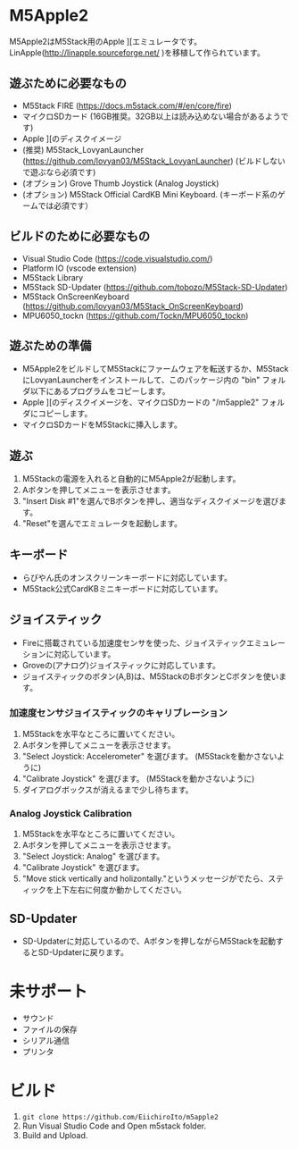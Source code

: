 # M5Apple2
M5Apple2はM5Stack用のApple ][エミュレータです。LinApple(http://linapple.sourceforge.net/ )を移植して作られています。

## 遊ぶために必要なもの
* M5Stack FIRE (https://docs.m5stack.com/#/en/core/fire)
* マイクロSDカード (16GB推奨。32GB以上は読み込めない場合があるようです)
* Apple ][のディスクイメージ
* (推奨) M5Stack_LovyanLauncher (https://github.com/lovyan03/M5Stack_LovyanLauncher) (ビルドしないで遊ぶなら必須です)
* (オプション) Grove Thumb Joystick (Analog Joystick)
* (オプション) M5Stack Official CardKB Mini Keyboard. (キーボード系のゲームでは必須です）

## ビルドのために必要なもの
* Visual Studio Code (https://code.visualstudio.com/)
* Platform IO (vscode extension)
* M5Stack Library
* M5Stack SD-Updater (https://github.com/tobozo/M5Stack-SD-Updater)
* M5Stack OnScreenKeyboard (https://github.com/lovyan03/M5Stack_OnScreenKeyboard)
* MPU6050_tockn (https://github.com/Tockn/MPU6050_tockn)

## 遊ぶための準備
* M5Apple2をビルドしてM5Stackにファームウェアを転送するか、M5StackにLovyanLauncherをインストールして、このパッケージ内の "bin" フォルダ以下にあるプログラムをコピーします。
* Apple ][のディスクイメージを、マイクロSDカードの "/m5apple2" フォルダにコピーします。
* マイクロSDカードをM5Stackに挿入します。

## 遊ぶ
1. M5Stackの電源を入れると自動的にM5Apple2が起動します。
1. Aボタンを押してメニューを表示させます。
1. "Insert Disk #1"を選んでBボタンを押し、適当なディスクイメージを選びます。
1. "Reset"を選んでエミュレータを起動します。

## キーボード
* らびやん氏のオンスクリーンキーボードに対応しています。
* M5Stack公式CardKBミニキーボードに対応しています。

## ジョイスティック
* Fireに搭載されている加速度センサを使った、ジョイスティックエミュレーションに対応しています。
* Groveの(アナログ)ジョイスティックに対応しています。
* ジョイスティックのボタン(A,B)は、M5StackのBボタンとCボタンを使います。

### 加速度センサジョイスティックのキャリブレーション
1. M5Stackを水平なところに置いてください。
1. Aボタンを押してメニューを表示させます。
1. "Select Joystick: Accelerometer" を選びます。 (M5Stackを動かさないように)
1. "Calibrate Joystick" を選びます。 (M5Stackを動かさないように)
1. ダイアログボックスが消えるまで少し待ちます。

### Analog Joystick Calibration
1. M5Stackを水平なところに置いてください。
1. Aボタンを押してメニューを表示させます。
1. "Select Joystick: Analog" を選びます。
1. "Calibrate Joystick" を選びます。
1. "Move stick vertically and holizontally."というメッセージがでたら、スティックを上下左右に何度か動かしてください。

## SD-Updater
* SD-Updaterに対応しているので、Aボタンを押しながらM5Stackを起動するとSD-Updaterに戻ります。

# 未サポート
* サウンド
* ファイルの保存
* シリアル通信
* プリンタ

# ビルド
1. `git clone https://github.com/EiichiroIto/m5apple2`
1. Run Visual Studio Code and Open m5stack folder.
1. Build and Upload.

